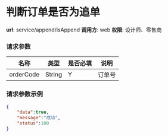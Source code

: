 判断订单是否为追单
=======

**url**: service/append/isAppend
**调用方**: web
**权限**: 设计师、零售商


### 请求参数

|       名称      |      类型      | 是否必填 |              说明             |
|-----------------|----------------|----------|-------------------------------|
| orderCode 	  | String         | Y        | 	订单号                    |

### 请求参数示例

```json
{
	"data":true,
	"message":"成功",
	"status":100
}
```
